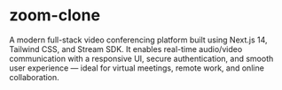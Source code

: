 # zoom-clone
A modern full-stack video conferencing platform built using Next.js 14, Tailwind CSS, and Stream SDK. It enables real-time audio/video communication with a responsive UI, secure authentication, and smooth user experience — ideal for virtual meetings, remote work, and online collaboration.
